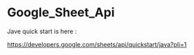 # Google_Sheet_Api

Jave quick start is here : 

https://developers.google.com/sheets/api/quickstart/java?pli=1
